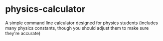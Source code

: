 # physics-calculator
A simple command line calculator designed for physics students (includes many physics constants, though you should adjust them to make sure they're accurate)
